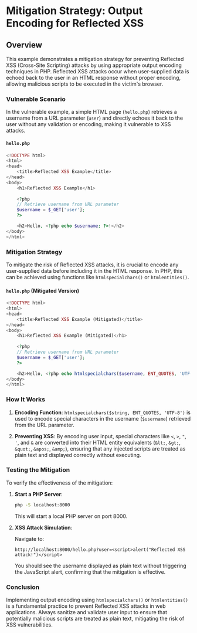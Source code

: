 # Mitigation Strategy: Output Encoding for Reflected XSS

## Overview

This example demonstrates a mitigation strategy for preventing Reflected XSS (Cross-Site Scripting) attacks by using appropriate output encoding techniques in PHP. Reflected XSS attacks occur when user-supplied data is echoed back to the user in an HTML response without proper encoding, allowing malicious scripts to be executed in the victim's browser.

### Vulnerable Scenario

In the vulnerable example, a simple HTML page (`hello.php`) retrieves a username from a URL parameter (`user`) and directly echoes it back to the user without any validation or encoding, making it vulnerable to XSS attacks.

#### `hello.php`

```php
<!DOCTYPE html>
<html>
<head>
    <title>Reflected XSS Example</title>
</head>
<body>
    <h1>Reflected XSS Example</h1>
    
    <?php
    // Retrieve username from URL parameter
    $username = $_GET['user'];
    ?>

    <h2>Hello, <?php echo $username; ?>!</h2>
</body>
</html>
```

### Mitigation Strategy

To mitigate the risk of Reflected XSS attacks, it is crucial to encode any user-supplied data before including it in the HTML response. In PHP, this can be achieved using functions like `htmlspecialchars()` or `htmlentities()`.

#### `hello.php` (Mitigated Version)

```php
<!DOCTYPE html>
<html>
<head>
    <title>Reflected XSS Example (Mitigated)</title>
</head>
<body>
    <h1>Reflected XSS Example (Mitigated)</h1>
    
    <?php
    // Retrieve username from URL parameter
    $username = $_GET['user'];
    ?>

    <h2>Hello, <?php echo htmlspecialchars($username, ENT_QUOTES, 'UTF-8'); ?>!</h2>
</body>
</html>
```

### How It Works

1. **Encoding Function**: `htmlspecialchars($string, ENT_QUOTES, 'UTF-8')` is used to encode special characters in the username (`$username`) retrieved from the URL parameter.
   
2. **Preventing XSS**: By encoding user input, special characters like `<`, `>`, `"`, `'`, and `&` are converted into their HTML entity equivalents (`&lt;`, `&gt;`, `&quot;`, `&apos;`, `&amp;`), ensuring that any injected scripts are treated as plain text and displayed correctly without executing.

### Testing the Mitigation

To verify the effectiveness of the mitigation:

1. **Start a PHP Server**:

   ```sh
   php -S localhost:8000
   ```

   This will start a local PHP server on port 8000.
   
2. **XSS Attack Simulation**:

   Navigate to:

   ```
   http://localhost:8000/hello.php?user=<script>alert("Reflected XSS attack!")</script>
   ```
  
   You should see the username displayed as plain text without triggering the JavaScript alert, confirming that the mitigation is effective.

### Conclusion

Implementing output encoding using `htmlspecialchars()` or `htmlentities()` is a fundamental practice to prevent Reflected XSS attacks in web applications. Always sanitize and validate user input to ensure that potentially malicious scripts are treated as plain text, mitigating the risk of XSS vulnerabilities.
